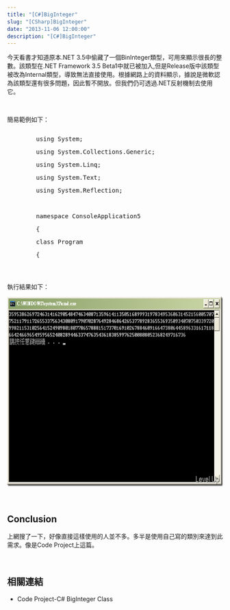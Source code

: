 ```yaml
---
title: "[C#]BigInteger"
slug: "[CSharp]BigInteger"
date: "2013-11-06 12:00:00"
description: "[C#]BigInteger"
---
```


<p>
	今天看書才知道原本.NET 3.5中偷藏了一個BinInteger類型，可用來顯示很長的整數。該類型在.NET Framework 3.5 Beta1中就已被加入,但是Release版中該類型被改為Internal類型，導致無法直接使用。根據網路上的資料顯示，據說是微軟認為該類型還有很多問題，因此暫不開放。但我們仍可透過.NET反射機制去使用它。</p>
<p>
	 </p>
<p>
	簡易範例如下：</p>
<div style="overflow: auto; width: 844px; height: 311px">
	<div class="csharpcode">
		<pre class="alt">
		<span class="kwrd">using</span> System;</pre>
		<pre>
		<span class="kwrd">using</span> System.Collections.Generic;</pre>
		<pre class="alt">
		<span class="kwrd">using</span> System.Linq;</pre>
		<pre>
		<span class="kwrd">using</span> System.Text;</pre>
		<pre class="alt">
		<span class="kwrd">using</span> System.Reflection;</pre>
		<pre>
		 </pre>
		<pre class="alt">
		<span class="kwrd">namespace</span> ConsoleApplication5</pre>
		<pre>
		{</pre>
		<pre class="alt">
		<span class="kwrd">class</span> Program</pre>
		<pre>
		{</pre>
		<pre class="alt">
		<span class="kwrd">static</span> <span class="kwrd">void</span> Main(<span class="kwrd">string</span>[] args)</pre>
		<pre>
		{            </pre>
		<pre class="alt">
		Type type = Assembly.LoadWithPartialName(<span class="str">"System.Core"</span>).GetType(<span class="str">"System.Numeric.BigInteger"</span>);</pre>
		<pre>
		Object o1 = Activator.CreateInstance(type, <span class="kwrd">double</span>.MaxValue);</pre>
		<pre class="alt">
		Object o2 = Activator.CreateInstance(type, <span class="kwrd">double</span>.MaxValue);</pre>
		<pre>
		MethodInfo m = type.GetMethod(<span class="str">"Add"</span>, BindingFlags.Public | BindingFlags.Static);</pre>
		<pre class="alt">
		Console.WriteLine(m.Invoke (<span class="kwrd">null</span>,<span class="kwrd">new</span> <span class="kwrd">object</span> []{o1,o2}));    </pre>
		<pre>
		}</pre>
		<pre class="alt">
		}</pre>
		<pre>
		}</pre>
	</div>
</div>
<p>
	 </p>
<p>
	</p><style type="text/css"><![CDATA[
.csharpcode, .csharpcode pre
{
	font-size: small;
	color: black;
	font-family: consolas, "Courier New", courier, monospace;
	background-color: #ffffff;
	/*white-space: pre;*/
}
.csharpcode pre { margin: 0em; }
.csharpcode .rem { color: #008000; }
.csharpcode .kwrd { color: #0000ff; }
.csharpcode .str { color: #006080; }
.csharpcode .op { color: #0000c0; }
.csharpcode .preproc { color: #cc6633; }
.csharpcode .asp { background-color: #ffff00; }
.csharpcode .html { color: #800000; }
.csharpcode .attr { color: #ff0000; }
.csharpcode .alt 
{
	background-color: #f4f4f4;
	width: 100%;
	margin: 0em;
}
.csharpcode .lnum { color: #606060; }]]></style>

<p>
	執行結果如下：</p>
<p>
	<img alt="image" border="0" height="442" src="\images\posts\4b792c81-3ef2-4fe1-b683-5249f38813a8\image_thumb.png" style="border-right: 0px; border-top: 0px; border-left: 0px; border-bottom: 0px" width="673" /></p>
<p>
	 </p>
<h2>
	Conclusion</h2>
<p>
	上網搜了一下，好像直接這樣使用的人並不多。多半是使用自己寫的類別來達到此需求。像是Code Project上這篇。</p>
<p>
	 </p>
<h2>
	相關連結</h2>
<ul>
	<li>
		Code Project-C# BigInteger Class</li>
</ul>
